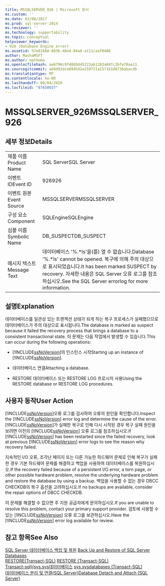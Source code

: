 ```yaml
---
title: MSSQLSERVER_926 | Microsoft 문서
ms.custom: ''
ms.date: 03/08/2017
ms.prod: sql-server-2014
ms.reviewer: ''
ms.technology: supportability
ms.topic: conceptual
helpviewer_keywords:
- 926 (Database Engine error)
ms.assetid: 57e01668-883b-4be4-84a8-a111caaf0486
author: MashaMSFT
ms.author: mathoma
ms.openlocfilehash: ae6796c9f4869d45223ab1283a68fc2bfe78aa11
ms.sourcegitcommit: ad4d92dce894592a259721a1571b1d8736abacdb
ms.translationtype: MT
ms.contentlocale: ko-KR
ms.lasthandoff: 08/04/2020
ms.locfileid: "87650037"
---
```

# <a name="mssqlserver_926"></a><span data-ttu-id="31438-102">MSSQLSERVER_926</span><span class="sxs-lookup"><span data-stu-id="31438-102">MSSQLSERVER_926</span></span>
    
## <a name="details"></a><span data-ttu-id="31438-103">세부 정보</span><span class="sxs-lookup"><span data-stu-id="31438-103">Details</span></span>  
  
|||  
|-|-|  
|<span data-ttu-id="31438-104">제품 이름</span><span class="sxs-lookup"><span data-stu-id="31438-104">Product Name</span></span>|<span data-ttu-id="31438-105">SQL Server</span><span class="sxs-lookup"><span data-stu-id="31438-105">SQL Server</span></span>|  
|<span data-ttu-id="31438-106">이벤트 ID</span><span class="sxs-lookup"><span data-stu-id="31438-106">Event ID</span></span>|<span data-ttu-id="31438-107">926</span><span class="sxs-lookup"><span data-stu-id="31438-107">926</span></span>|  
|<span data-ttu-id="31438-108">이벤트 원본</span><span class="sxs-lookup"><span data-stu-id="31438-108">Event Source</span></span>|<span data-ttu-id="31438-109">MSSQLSERVER</span><span class="sxs-lookup"><span data-stu-id="31438-109">MSSQLSERVER</span></span>|  
|<span data-ttu-id="31438-110">구성 요소</span><span class="sxs-lookup"><span data-stu-id="31438-110">Component</span></span>|<span data-ttu-id="31438-111">SQLEngine</span><span class="sxs-lookup"><span data-stu-id="31438-111">SQLEngine</span></span>|  
|<span data-ttu-id="31438-112">심볼 이름</span><span class="sxs-lookup"><span data-stu-id="31438-112">Symbolic Name</span></span>|<span data-ttu-id="31438-113">DB_SUSPECT</span><span class="sxs-lookup"><span data-stu-id="31438-113">DB_SUSPECT</span></span>|  
|<span data-ttu-id="31438-114">메시지 텍스트</span><span class="sxs-lookup"><span data-stu-id="31438-114">Message Text</span></span>|<span data-ttu-id="31438-115">데이터베이스 '%.\*ls'을(를) 열 수 없습니다.</span><span class="sxs-lookup"><span data-stu-id="31438-115">Database '%.\*ls' cannot be opened.</span></span> <span data-ttu-id="31438-116">복구에 의해 주의 대상으로 표시되었습니다.</span><span class="sxs-lookup"><span data-stu-id="31438-116">It has been marked SUSPECT by recovery.</span></span> <span data-ttu-id="31438-117">자세한 내용은 SQL Server 오류 로그를 참조하십시오.</span><span class="sxs-lookup"><span data-stu-id="31438-117">See the SQL Server errorlog for more information.</span></span>|  
  
## <a name="explanation"></a><span data-ttu-id="31438-118">설명</span><span class="sxs-lookup"><span data-stu-id="31438-118">Explanation</span></span>  
 <span data-ttu-id="31438-119">데이터베이스를 일관성 있는 트랜잭션 상태가 되게 하는 복구 프로세스가 실패했으므로 데이터베이스가 주의 대상으로 표시됩니다.</span><span class="sxs-lookup"><span data-stu-id="31438-119">The database is marked as suspect because it failed the recovery process that brings a database to a consistent transactional state.</span></span> <span data-ttu-id="31438-120">이 문제는 다음 작업에서 발생할 수 있습니다.</span><span class="sxs-lookup"><span data-stu-id="31438-120">This can occur during the following operations:</span></span>  
  
-   <span data-ttu-id="31438-121">[!INCLUDE[ssNoVersion](../../includes/ssnoversion-md.md)]의 인스턴스 시작</span><span class="sxs-lookup"><span data-stu-id="31438-121">Starting up an instance of [!INCLUDE[ssNoVersion](../../includes/ssnoversion-md.md)].</span></span>  
  
-   <span data-ttu-id="31438-122">데이터베이스 연결</span><span class="sxs-lookup"><span data-stu-id="31438-122">Attaching a database.</span></span>  
  
-   <span data-ttu-id="31438-123">RESTORE 데이터베이스 또는 RESTORE LOG 프로시저 사용</span><span class="sxs-lookup"><span data-stu-id="31438-123">Using the RESTORE database or RESTORE LOG procedures.</span></span>  
  
## <a name="user-action"></a><span data-ttu-id="31438-124">사용자 동작</span><span class="sxs-lookup"><span data-stu-id="31438-124">User Action</span></span>  
 <span data-ttu-id="31438-125">[!INCLUDE[ssNoVersion](../../includes/ssnoversion-md.md)]오류 로그를 검사하여 오류의 원인을 확인합니다.</span><span class="sxs-lookup"><span data-stu-id="31438-125">Inspect the [!INCLUDE[ssNoVersion](../../includes/ssnoversion-md.md)] error log and determine the cause of the error.</span></span> <span data-ttu-id="31438-126">[!INCLUDE[ssNoVersion](../../includes/ssnoversion-md.md)]가 실패한 복구로 인해 다시 시작된 경우 복구 실패 원인을 보려면 이전의 [!INCLUDE[ssNoVersion](../../includes/ssnoversion-md.md)] 오류 로그를 참조하십시오.</span><span class="sxs-lookup"><span data-stu-id="31438-126">If [!INCLUDE[ssNoVersion](../../includes/ssnoversion-md.md)] has been restarted since the failed recovery, look at previous [!INCLUDE[ssNoVersion](../../includes/ssnoversion-md.md)] error logs to see the reason why recovery failed.</span></span>  
  
 <span data-ttu-id="31438-127">지속적인 I/O 오류, 조각난 페이지 또는 다른 가능한 하드웨어 문제로 인해 복구가 실패한 경우 기본 하드웨어 문제를 해결하고 백업을 사용하여 데이터베이스를 복원하십시오.</span><span class="sxs-lookup"><span data-stu-id="31438-127">If the recovery failed because of a persistent I/O error, a torn page, or other possible hardware problem, resolve the underlying hardware problem and restore the database by using a backup.</span></span> <span data-ttu-id="31438-128">백업을 사용할 수 없는 경우 DBCC CHECKDB의 복구 옵션을 고려하십시오.</span><span class="sxs-lookup"><span data-stu-id="31438-128">If no backups are available, consider the repair options of DBCC CHECKDB.</span></span>  
  
 <span data-ttu-id="31438-129">이 문제를 해결할 수 없으면 주 지원 공급자에게 문의하십시오.</span><span class="sxs-lookup"><span data-stu-id="31438-129">If you are unable to resolve this problem, contact your primary support provider.</span></span> <span data-ttu-id="31438-130">검토에 사용할 수 있는 [!INCLUDE[ssNoVersion](../../includes/ssnoversion-md.md)] 오류 로그를 보관하십시오.</span><span class="sxs-lookup"><span data-stu-id="31438-130">Have the [!INCLUDE[ssNoVersion](../../includes/ssnoversion-md.md)] error log available for review.</span></span>  
  
## <a name="see-also"></a><span data-ttu-id="31438-131">참고 항목</span><span class="sxs-lookup"><span data-stu-id="31438-131">See Also</span></span>  
 <span data-ttu-id="31438-132">[SQL Server 데이터베이스 백업 및 복원](../backup-restore/back-up-and-restore-of-sql-server-databases.md) </span><span class="sxs-lookup"><span data-stu-id="31438-132">[Back Up and Restore of SQL Server Databases](../backup-restore/back-up-and-restore-of-sql-server-databases.md) </span></span>  
 <span data-ttu-id="31438-133">[RESTORE&#40;Transact-SQL&#41;](/sql/t-sql/statements/restore-statements-transact-sql) </span><span class="sxs-lookup"><span data-stu-id="31438-133">[RESTORE &#40;Transact-SQL&#41;](/sql/t-sql/statements/restore-statements-transact-sql) </span></span>  
 <span data-ttu-id="31438-134">[Transact-sql&#41;&#40;sys.sys데이터베이스](/sql/relational-databases/system-compatibility-views/sys-sysdatabases-transact-sql) </span><span class="sxs-lookup"><span data-stu-id="31438-134">[sys.sysdatabases &#40;Transact-SQL&#41;](/sql/relational-databases/system-compatibility-views/sys-sysdatabases-transact-sql) </span></span>  
 [<span data-ttu-id="31438-135">데이터베이스 분리 및 연결&#40;SQL Server&#41;</span><span class="sxs-lookup"><span data-stu-id="31438-135">Database Detach and Attach &#40;SQL Server&#41;</span></span>](../../relational-databases/databases/database-detach-and-attach-sql-server.md)  
  
  
